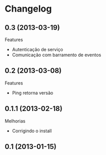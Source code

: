 Changelog
=========

## 0.3 (2013-03-19)

Features
- Autenticação de serviço
- Comunicação com barramento de eventos

## 0.2 (2013-03-08)

Features
- Ping retorna versão


## 0.1.1 (2013-02-18)

Melhorias
- Corrigindo o install

## 0.1 (2013-01-15)
